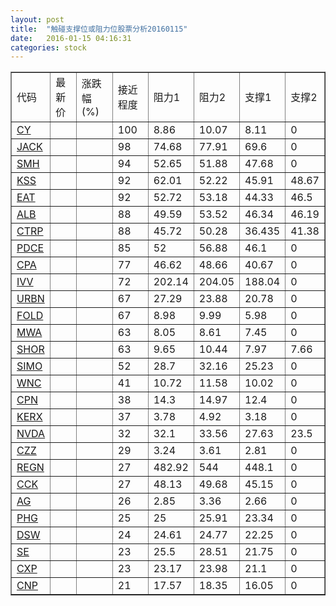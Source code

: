 ```yaml
---
layout: post
title:  "触碰支撑位或阻力位股票分析20160115"
date:   2016-01-15 04:16:31
categories: stock
---
```

<script type="text/javascript">
var stockList = []
stockList.push('gb_cy');
stockList.push('gb_jack');
stockList.push('gb_smh');
stockList.push('gb_kss');
stockList.push('gb_eat');
stockList.push('gb_alb');
stockList.push('gb_ctrp');
stockList.push('gb_pdce');
stockList.push('gb_cpa');
stockList.push('gb_ivv');
stockList.push('gb_urbn');
stockList.push('gb_fold');
stockList.push('gb_mwa');
stockList.push('gb_shor');
stockList.push('gb_simo');
stockList.push('gb_wnc');
stockList.push('gb_cpn');
stockList.push('gb_kerx');
stockList.push('gb_nvda');
stockList.push('gb_czz');
stockList.push('gb_regn');
stockList.push('gb_cck');
stockList.push('gb_ag');
stockList.push('gb_phg');
stockList.push('gb_dsw');
stockList.push('gb_se');
stockList.push('gb_cxp');
stockList.push('gb_cnp');
</script>
<table border="1">
 <tr>
 <td>代码</td>
 <td>最新价</td>
 <td>涨跌幅(%)</td>
 <td>接近程度</td>
 <td>阻力1</td>
 <td>阻力2</td>
 <td>支撑1</td>
 <td>支撑2</td>
</tr>
  <tr id="cy" class="green">
  <td><a href="http://stock.finance.sina.com.cn/usstock/quotes/CY.html" target="_blank">CY</a></td><td></td><td></td><td>100</td><td>8.86</td><td>10.07</td><td>8.11</td><td>0</td></tr>
  <tr id="jack" class="red">
  <td><a href="http://stock.finance.sina.com.cn/usstock/quotes/JACK.html" target="_blank">JACK</a></td><td></td><td></td><td>98</td><td>74.68</td><td>77.91</td><td>69.6</td><td>0</td></tr>
  <tr id="smh" class="green">
  <td><a href="http://stock.finance.sina.com.cn/usstock/quotes/SMH.html" target="_blank">SMH</a></td><td></td><td></td><td>94</td><td>52.65</td><td>51.88</td><td>47.68</td><td>0</td></tr>
  <tr id="kss" class="green">
  <td><a href="http://stock.finance.sina.com.cn/usstock/quotes/KSS.html" target="_blank">KSS</a></td><td></td><td></td><td>92</td><td>62.01</td><td>52.22</td><td>45.91</td><td>48.67</td></tr>
  <tr id="eat" class="green">
  <td><a href="http://stock.finance.sina.com.cn/usstock/quotes/EAT.html" target="_blank">EAT</a></td><td></td><td></td><td>92</td><td>52.72</td><td>53.18</td><td>44.33</td><td>46.5</td></tr>
  <tr id="alb" class="red">
  <td><a href="http://stock.finance.sina.com.cn/usstock/quotes/ALB.html" target="_blank">ALB</a></td><td></td><td></td><td>88</td><td>49.59</td><td>53.52</td><td>46.34</td><td>46.19</td></tr>
  <tr id="ctrp" class="green">
  <td><a href="http://stock.finance.sina.com.cn/usstock/quotes/CTRP.html" target="_blank">CTRP</a></td><td></td><td></td><td>88</td><td>45.72</td><td>50.28</td><td>36.435</td><td>41.38</td></tr>
  <tr id="pdce" class="red">
  <td><a href="http://stock.finance.sina.com.cn/usstock/quotes/PDCE.html" target="_blank">PDCE</a></td><td></td><td></td><td>85</td><td>52</td><td>56.88</td><td>46.1</td><td>0</td></tr>
  <tr id="cpa" class="red">
  <td><a href="http://stock.finance.sina.com.cn/usstock/quotes/CPA.html" target="_blank">CPA</a></td><td></td><td></td><td>77</td><td>46.62</td><td>48.66</td><td>40.67</td><td>0</td></tr>
  <tr id="ivv" class="green">
  <td><a href="http://stock.finance.sina.com.cn/usstock/quotes/IVV.html" target="_blank">IVV</a></td><td></td><td></td><td>72</td><td>202.14</td><td>204.05</td><td>188.04</td><td>0</td></tr>
  <tr id="urbn" class="green">
  <td><a href="http://stock.finance.sina.com.cn/usstock/quotes/URBN.html" target="_blank">URBN</a></td><td></td><td></td><td>67</td><td>27.29</td><td>23.88</td><td>20.78</td><td>0</td></tr>
  <tr id="fold" class="green">
  <td><a href="http://stock.finance.sina.com.cn/usstock/quotes/FOLD.html" target="_blank">FOLD</a></td><td></td><td></td><td>67</td><td>8.98</td><td>9.99</td><td>5.98</td><td>0</td></tr>
  <tr id="mwa" class="red">
  <td><a href="http://stock.finance.sina.com.cn/usstock/quotes/MWA.html" target="_blank">MWA</a></td><td></td><td></td><td>63</td><td>8.05</td><td>8.61</td><td>7.45</td><td>0</td></tr>
  <tr id="shor" class="green">
  <td><a href="http://stock.finance.sina.com.cn/usstock/quotes/SHOR.html" target="_blank">SHOR</a></td><td></td><td></td><td>63</td><td>9.65</td><td>10.44</td><td>7.97</td><td>7.66</td></tr>
  <tr id="simo" class="green">
  <td><a href="http://stock.finance.sina.com.cn/usstock/quotes/SIMO.html" target="_blank">SIMO</a></td><td></td><td></td><td>52</td><td>28.7</td><td>32.16</td><td>25.23</td><td>0</td></tr>
  <tr id="wnc" class="green">
  <td><a href="http://stock.finance.sina.com.cn/usstock/quotes/WNC.html" target="_blank">WNC</a></td><td></td><td></td><td>41</td><td>10.72</td><td>11.58</td><td>10.02</td><td>0</td></tr>
  <tr id="cpn" class="green">
  <td><a href="http://stock.finance.sina.com.cn/usstock/quotes/CPN.html" target="_blank">CPN</a></td><td></td><td></td><td>38</td><td>14.3</td><td>14.97</td><td>12.4</td><td>0</td></tr>
  <tr id="kerx" class="green">
  <td><a href="http://stock.finance.sina.com.cn/usstock/quotes/KERX.html" target="_blank">KERX</a></td><td></td><td></td><td>37</td><td>3.78</td><td>4.92</td><td>3.18</td><td>0</td></tr>
  <tr id="nvda" class="green">
  <td><a href="http://stock.finance.sina.com.cn/usstock/quotes/NVDA.html" target="_blank">NVDA</a></td><td></td><td></td><td>32</td><td>32.1</td><td>33.56</td><td>27.63</td><td>23.5</td></tr>
  <tr id="czz" class="green">
  <td><a href="http://stock.finance.sina.com.cn/usstock/quotes/CZZ.html" target="_blank">CZZ</a></td><td></td><td></td><td>29</td><td>3.24</td><td>3.61</td><td>2.81</td><td>0</td></tr>
  <tr id="regn" class="red">
  <td><a href="http://stock.finance.sina.com.cn/usstock/quotes/REGN.html" target="_blank">REGN</a></td><td></td><td></td><td>27</td><td>482.92</td><td>544</td><td>448.1</td><td>0</td></tr>
  <tr id="cck" class="green">
  <td><a href="http://stock.finance.sina.com.cn/usstock/quotes/CCK.html" target="_blank">CCK</a></td><td></td><td></td><td>27</td><td>48.13</td><td>49.68</td><td>45.15</td><td>0</td></tr>
  <tr id="ag" class="green">
  <td><a href="http://stock.finance.sina.com.cn/usstock/quotes/AG.html" target="_blank">AG</a></td><td></td><td></td><td>26</td><td>2.85</td><td>3.36</td><td>2.66</td><td>0</td></tr>
  <tr id="phg" class="green">
  <td><a href="http://stock.finance.sina.com.cn/usstock/quotes/PHG.html" target="_blank">PHG</a></td><td></td><td></td><td>25</td><td>25</td><td>25.91</td><td>23.34</td><td>0</td></tr>
  <tr id="dsw" class="green">
  <td><a href="http://stock.finance.sina.com.cn/usstock/quotes/DSW.html" target="_blank">DSW</a></td><td></td><td></td><td>24</td><td>24.61</td><td>24.77</td><td>22.25</td><td>0</td></tr>
  <tr id="se" class="red">
  <td><a href="http://stock.finance.sina.com.cn/usstock/quotes/SE.html" target="_blank">SE</a></td><td></td><td></td><td>23</td><td>25.5</td><td>28.51</td><td>21.75</td><td>0</td></tr>
  <tr id="cxp" class="red">
  <td><a href="http://stock.finance.sina.com.cn/usstock/quotes/CXP.html" target="_blank">CXP</a></td><td></td><td></td><td>23</td><td>23.17</td><td>23.98</td><td>21.1</td><td>0</td></tr>
  <tr id="cnp" class="green">
  <td><a href="http://stock.finance.sina.com.cn/usstock/quotes/CNP.html" target="_blank">CNP</a></td><td></td><td></td><td>21</td><td>17.57</td><td>18.35</td><td>16.05</td><td>0</td></tr>
</table>
